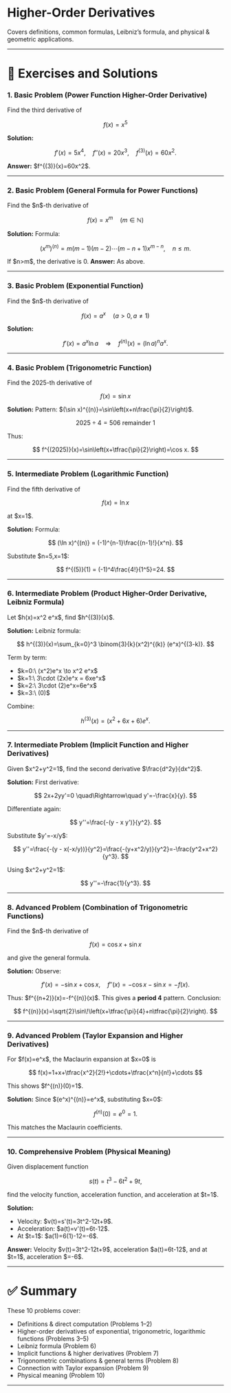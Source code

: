 

# **Higher-Order Derivatives**

Covers definitions, common formulas, Leibniz’s formula, and physical & geometric applications.

---

# 📘 Exercises and Solutions

### 1. Basic Problem (Power Function Higher-Order Derivative)

Find the third derivative of

$$
f(x)=x^5
$$

**Solution:**

$$
f'(x)=5x^4,\quad f''(x)=20x^3,\quad f^{(3)}(x)=60x^2.
$$

**Answer:** \$f^{(3)}(x)=60x^2\$.

---

### 2. Basic Problem (General Formula for Power Functions)

Find the \$n\$-th derivative of

$$
f(x)=x^m \quad (m \in \mathbb{N})
$$

**Solution:**
Formula:

$$
(x^m)^{(n)} = m(m-1)(m-2)\cdots(m-n+1)x^{m-n},\quad n\le m.
$$

If \$n>m\$, the derivative is 0.
**Answer:** As above.

---

### 3. Basic Problem (Exponential Function)

Find the \$n\$-th derivative of

$$
f(x)=a^x \quad (a>0,a\ne 1)
$$

**Solution:**

$$
f'(x) = a^x \ln a \quad\Rightarrow\quad f^{(n)}(x) = (\ln a)^n a^x.
$$

---

### 4. Basic Problem (Trigonometric Function)

Find the 2025-th derivative of

$$
f(x)=\sin x
$$

**Solution:**
Pattern: \$(\sin x)^{(n)}=\sin\left(x+n\frac{\pi}{2}\right)\$.

$$
2025 \div 4 = 506 \text{ remainder } 1
$$

Thus:

$$
f^{(2025)}(x)=\sin\left(x+\tfrac{\pi}{2}\right)=\cos x.
$$

---

### 5. Intermediate Problem (Logarithmic Function)

Find the fifth derivative of

$$
f(x)=\ln x
$$

at \$x=1\$.

**Solution:**
Formula:

$$
(\ln x)^{(n)} = (-1)^{n-1}\frac{(n-1)!}{x^n}.
$$

Substitute \$n=5,x=1\$:

$$
f^{(5)}(1) = (-1)^4\frac{4!}{1^5}=24.
$$

---

### 6. Intermediate Problem (Product Higher-Order Derivative, Leibniz Formula)

Let \$h(x)=x^2 e^x\$, find \$h^{(3)}(x)\$.

**Solution:**
Leibniz formula:

$$
h^{(3)}(x)=\sum_{k=0}^3 \binom{3}{k}(x^2)^{(k)} (e^x)^{(3-k)}.
$$

Term by term:

* \$k=0:\ (x^2)e^x \to x^2 e^x\$
* \$k=1:\ 3\cdot (2x)e^x = 6xe^x\$
* \$k=2:\ 3\cdot (2)e^x=6e^x\$
* \$k=3:\ (0)\$

Combine:

$$
h^{(3)}(x)=(x^2+6x+6)e^x.
$$

---

### 7. Intermediate Problem (Implicit Function and Higher Derivatives)

Given \$x^2+y^2=1\$, find the second derivative \$\frac{d^2y}{dx^2}\$.

**Solution:**
First derivative:

$$
2x+2yy'=0 \quad\Rightarrow\quad y'=-\frac{x}{y}.
$$

Differentiate again:

$$
y''=\frac{-(y - x y')}{y^2}.
$$

Substitute \$y'=-x/y\$:

$$
y''=\frac{-(y - x(-x/y))}{y^2}=\frac{-(y+x^2/y)}{y^2}=-\frac{y^2+x^2}{y^3}.
$$

Using \$x^2+y^2=1\$:

$$
y''=-\frac{1}{y^3}.
$$

---

### 8. Advanced Problem (Combination of Trigonometric Functions)

Find the \$n\$-th derivative of

$$
f(x)=\cos x + \sin x
$$

and give the general formula.

**Solution:**
Observe:

$$
f'(x)=-\sin x+\cos x,\quad f''(x)=-\cos x-\sin x=-f(x).
$$

Thus: \$f^{(n+2)}(x)=-f^{(n)}(x)\$.
This gives a **period 4** pattern.
Conclusion:

$$
f^{(n)}(x)=\sqrt{2}\sin\!\left(x+\tfrac{\pi}{4}+n\tfrac{\pi}{2}\right).
$$

---

### 9. Advanced Problem (Taylor Expansion and Higher Derivatives)

For \$f(x)=e^x\$, the Maclaurin expansion at \$x=0\$ is

$$
f(x)=1+x+\tfrac{x^2}{2!}+\cdots+\tfrac{x^n}{n!}+\cdots
$$

This shows \$f^{(n)}(0)=1\$.

**Solution:**
Since \$(e^x)^{(n)}=e^x\$, substituting \$x=0\$:

$$
f^{(n)}(0)=e^0=1.
$$

This matches the Maclaurin coefficients.

---

### 10. Comprehensive Problem (Physical Meaning)

Given displacement function

$$
s(t)=t^3-6t^2+9t,
$$

find the velocity function, acceleration function, and acceleration at \$t=1\$.

**Solution:**

* Velocity: \$v(t)=s'(t)=3t^2-12t+9\$.
* Acceleration: \$a(t)=v'(t)=6t-12\$.
* At \$t=1\$: \$a(1)=6(1)-12=-6\$.

**Answer:** Velocity \$v(t)=3t^2-12t+9\$, acceleration \$a(t)=6t-12\$, and at \$t=1\$, acceleration \$=-6\$.

---

# ✅ Summary

These 10 problems cover:

* Definitions & direct computation (Problems 1–2)
* Higher-order derivatives of exponential, trigonometric, logarithmic functions (Problems 3–5)
* Leibniz formula (Problem 6)
* Implicit functions & higher derivatives (Problem 7)
* Trigonometric combinations & general terms (Problem 8)
* Connection with Taylor expansion (Problem 9)
* Physical meaning (Problem 10)

---




